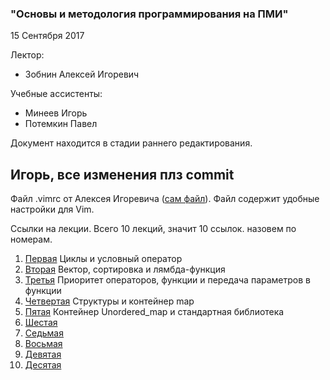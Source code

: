 ### "Основы и методология программирования на ПМИ"

15 Сентября 2017

Лектор:

* Зобнин Алексей Игоревич

Учебные ассистенты:

 * Минеев Игорь
 * Потемкин Павел

Документ находится в стадии раннего редактирования. 
## Игорь, все изменения плз commit

Файл .vimrc от Алексея Игоревича ([сам файл](/New_lections/.vimrc/)). Файл содержит удобные настройки для Vim.

Ссылки на лекции. Всего 10 лекций, значит 10 ссылок. назовем по номерам.

1. [Первая](/New_lections/First_lection.md/) Циклы и условный оператор
2. [Вторая](/New_lections/Second_lection.md/) Вектор, сортировка и лямбда-функция
3. [Третья](/New_lections/Third_lection.md/) Приоритет операторов, функции и передача параметров в функции
4. [Четвертая](/New_lections/Fourth_lection.md/) Структуры и контейнер map
5. [Пятая](/New_lections/Fifth_lection.md/) Контейнер Unordered_map и стандартная библиотека
6. [Шестая](/New_lections/Sixth_lection.md/)
7. [Седьмая](/New_lections/Seventh_lection.md/)
8. [Восьмая](/New_lections/Eighth_lection.md/)
9. [Девятая](/New_lections/Nineth_lection.md/)
10. [Десятая](/New_lections/Tenth_lection.md/)